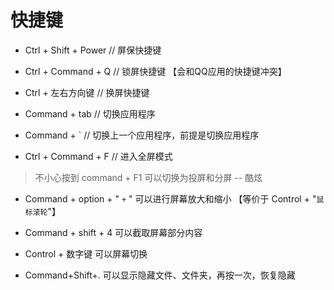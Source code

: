 快捷键
===

 - Ctrl + Shift + Power // 屏保快捷键
 - Ctrl + Command + Q   // 锁屏快捷键 【会和QQ应用的快捷键冲突】
 - Ctrl + 左右方向键  // 换屏快捷键
 
 - Command + tab // 切换应用程序
 - Command + `  // 切换上一个应用程序，前提是切换应用程序
 
 - Ctrl + Command + F // 进入全屏模式
  
> 不小心按到  command + F1 可以切换为投屏和分屏  -- 酷炫

 - Command + option + " `+` " 可以进行屏幕放大和缩小 【等价于 Control + "`鼠标滚轮`"】
 
 - Command + shift + 4 可以截取屏幕部分内容

 - Control + 数字键 可以屏幕切换
 
 - Command+Shift+. 可以显示隐藏文件、文件夹，再按一次，恢复隐藏